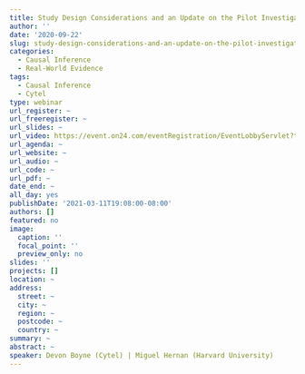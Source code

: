 ```yaml
---
title: Study Design Considerations and an Update on the Pilot Investigation in Cancer
author: ''
date: '2020-09-22'
slug: study-design-considerations-and-an-update-on-the-pilot-investigation-in-cancer
categories:
  - Causal Inference
  - Real-World Evidence
tags:
  - Causal Inference
  - Cytel
type: webinar
url_register: ~
url_freeregister: ~
url_slides: ~
url_video: https://event.on24.com/eventRegistration/EventLobbyServlet?target=reg20.jsp&mode=login&eventid=2645313&sessionid=1&key=2DB1319871B8755264E2038B74DAFE38&regTag=&V2=false&sourcepage=register
url_agenda: ~
url_website: ~
url_audio: ~
url_code: ~
url_pdf: ~
date_end: ~
all_day: yes
publishDate: '2021-03-11T19:08:00-08:00'
authors: []
featured: no
image:
  caption: ''
  focal_point: ''
  preview_only: no
slides: ''
projects: []
location: ~
address:
  street: ~
  city: ~
  region: ~
  postcode: ~
  country: ~
summary: ~
abstract: ~
speaker: Devon Boyne (Cytel) | Miguel Hernan (Harvard University)
---
```

<!--more-->
